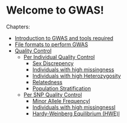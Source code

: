 # Welcome to GWAS!

Chapters:

-   [Introduction to GWAS and tools required](chapters/Introduction)
-   [File formats to perform GWAS](chapters/File-formats)
-   [Quality Control](chapters/QC)
    -   [Per Individual Quality Control](chapters/QC/Individual-QC)
        -   [Sex Discrepency](chapters/QC/Individual-QC/Sex-Check)
        -   [Individuals with high
            missingness](chapters/QC/Individual-QC/Ind-Miss)
        -   [Individuals with high
            Heterozygosity](chapters/QC/Individual-QC/Ind-Hetr)
        -   [Relatedness](chapters/QC/Individual-QC/Relatedness)
        -   [Population
            Stratification](chapters/QC/Individual-QC/Ancestry)
    -   [Per SNP Quality Control](chapters/QC/SNP-QC)
        -   [Minor Allele Frequencyl](chapters/QC/SNP-QC/MAF)
        -   [Individuals with high
            missingnessl](chapters/QC/SNP-QC/SNP-Miss)
        -   [Hardy-Weinberg Equilibrium (HWE)l](chapters/QC/SNP-QC/HWE)
